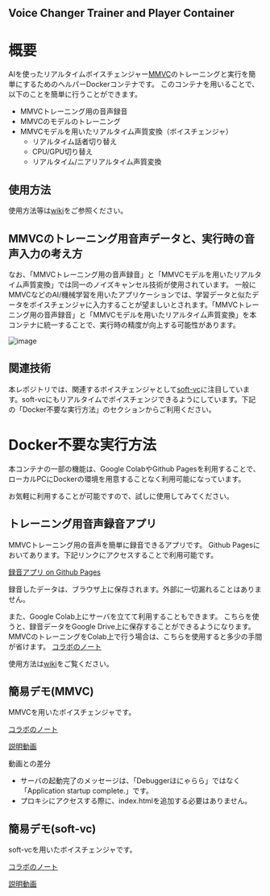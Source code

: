 Voice Changer Trainer and Player Container
----
# 概要
AIを使ったリアルタイムボイスチェンジャー[MMVC](https://github.com/isletennos/MMVC_Trainer)のトレーニングと実行を簡単にするためのヘルパーDockerコンテナです。
このコンテナを用いることで、以下のことを簡単に行うことができます。

- MMVCトレーニング用の音声録音
- MMVCのモデルのトレーニング
- MMVCモデルを用いたリアルタイム声質変換（ボイスチェンジャ）
  - リアルタイム話者切り替え
  - CPU/GPU切り替え
  - リアルタイム/ニアリアルタイム声質変換

## 使用方法

使用方法等は[wiki](https://github.com/w-okada/voice-changer/wiki)をご参照ください。

## MMVCのトレーニング用音声データと、実行時の音声入力の考え方
なお、「MMVCトレーニング用の音声録音」と「MMVCモデルを用いたリアルタイム声質変換」では同一のノイズキャンセル技術が使用されています。
一般にMMVCなどのAI/機械学習を用いたアプリケーションでは、学習データと似たデータをボイスチェンジャに入力することが望ましいとされます。「MMVCトレーニング用の音声録音」と「MMVCモデルを用いたリアルタイム声質変換」を本コンテナに統一することで、実行時の精度が向上する可能性があります。

![image](https://user-images.githubusercontent.com/48346627/191024059-9c90dfbc-8098-4a81-a905-2a8aa51662ba.png)


## 関連技術
本レポジトリでは、関連するボイスチェンジャとして[soft-vc](https://github.com/bshall/soft-vc)に注目しています。soft-vcにもリアルタイムでボイスチェンジできるようにしています。下記の「Docker不要な実行方法」のセクションからご利用ください。


# Docker不要な実行方法

本コンテナの一部の機能は、Google ColabやGithub Pagesを利用することで、ローカルPCにDockerの環境を用意することなく利用可能になっています。

お気軽に利用することが可能ですので、試しに使用してみてください。

## トレーニング用音声録音アプリ

MMVCトレーニング用の音声を簡単に録音できるアプリです。
Github Pagesにおいてあります。下記リンクにアクセスすることで利用可能です。

[録音アプリ on Github Pages](https://w-okada.github.io/voice-changer/)

録音したデータは、ブラウザ上に保存されます。外部に一切漏れることはありません。


また、Google Colab上にサーバを立てて利用することもできます。
こちらを使うと、録音データをGoogle Drive上に保存することができるようになります。MMVCのトレーニングをColab上で行う場合は、こちらを使用すると多少の手間が省けます。
[コラボのノート](https://github.com/w-okada/voice-changer/blob/master/VoiceRecorder.ipynb)


使用方法は[wiki](https://github.com/w-okada/voice-changer/wiki/500_%E3%83%AC%E3%82%B3%E3%83%BC%E3%83%80%E3%83%BC)をご覧ください。


## 簡易デモ(MMVC)
MMVCを用いたボイスチェンジャです。

[コラボのノート](https://github.com/w-okada/voice-changer/blob/dev/VoiceChangerDemo.ipynb)

[説明動画](https://twitter.com/DannadoriYellow/status/1564897136999022592)

動画との差分

- サーバの起動完了のメッセージは、「Debuggerほにゃらら」ではなく「Application startup complete.」です。
- プロキシにアクセスする際に、index.htmlを追加する必要はありません。

## 簡易デモ(soft-vc)
soft-vcを用いたボイスチェンジャです。

[コラボのノート](https://github.com/w-okada/voice-changer/blob/master/SoftVcDemo.ipynb)

[説明動画](https://user-images.githubusercontent.com/48346627/191019809-e7ae7c86-4b44-45f3-9dc3-3dc668992db4.mp4
)


